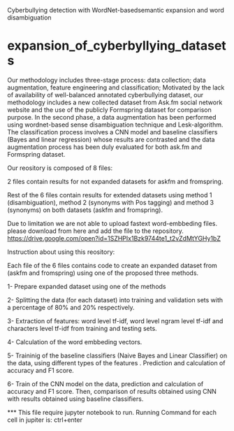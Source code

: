 Cyberbullying detection with WordNet-basedsemantic expansion and word disambiguation

# expansion_of_cyberbyllying_datasets

Our methodology includes three-stage process: data collection; data augmentation, feature engineering and classification; 
Motivated by the lack of availability of well-balanced annotated cyberbullying dataset, our methodology includes a new collected 
dataset from Ask.fm social network website and the use of the publicly Formspring dataset for comparison purpose. 
In the second phase, a data augmentation has been performed using wordnet-based sense disambiguation technique and Lesk-algorithm.  
The classification process involves a CNN model and baseline classifiers (Bayes and linear regression) whose results are contrasted 
and the data augmentation process has been duly evaluated for both ask.fm and Formspring dataset.


Our reository is composed of 8 files: 

 2 files contain results for not expanded datasets for askfm and fromspring.

 Rest of the 6 files contain results for extended datasets using method 1 (disambiguation), method 2 (synonyms with Pos tagging) and method 3 (synonyms) on both datasets (askfm and fromspring).

Due to  limitation we are not able to upload fastext word-embbeding files. please download from here and add the file to the repository.
https://drive.google.com/open?id=1SZHPIx1Bzk9744te1_t2vZdMtYGHy1bZ

Instruction about using this reository:

Each file of the 6 files contains code to create an expanded dataset from (askfm and fromspring) using one of the proposed three methods. 

1- Prepare expanded dataset using one of the methods  

2- Splitting the data (for each dataset) into training and validation sets with a percentage of 80% and 20% respectively.

3- Extraction of features: word level tf-idf, word level ngram level tf-idf and characters level tf-idf from training and testing sets.

4- Calculation of the word embbeding vectors. 

5- Traininig of the baseline classifiers (Naive Bayes and Linear Classifier) on the data, using different types of the features . Prediction and calculation of accuracy and F1 score.

6- Train of the CNN model on the data, prediction and calculation of accuracy and F1 score. Then, comparison of results obtained using CNN with results obtained using baseline classifiers.



*** This file require jupyter notebook to run.
Running Command for each cell in jupiter is: ctrl+enter
